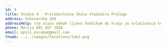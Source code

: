 ```yaml
---
id: 4
title: Studio 4 - Prirodoslovna škola Vladimira Preloga
address: Vukovarska 269
addressHelp: (na ulazu odmah lijevo hodnikom do kraja je svlačionica te iz nje ulaz u dvoranu)
phone: Marija 091 457 3558
email: upisi.escape@gmail.com
thumb: ../../images/locations/lok2.png
---
```

